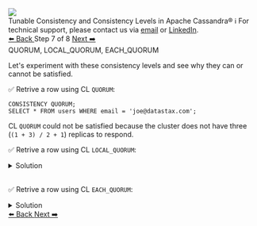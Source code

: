 <!-- TOP -->
<div class="top">
  <img src="https://datastax-academy.github.io/katapod-shared-assets/images/ds-academy-logo.svg" />
  <div class="scenario-title-section">
    <span class="scenario-title">Tunable Consistency and Consistency Levels in Apache Cassandra®</span>
    <span class="scenario-subtitle">ℹ️ For technical support, please contact us via <a href="mailto:aleksandr.volochnev@datastax.com">email</a> or <a href="https://dtsx.io/aleks">LinkedIn</a>.</span> 
  </div>
</div>

<!-- NAVIGATION -->
<div id="navigation-top" class="navigation-top">
 <a href='command:katapod.loadPage?[{"step":"step6"}]'
   class="btn btn-dark navigation-top-left">⬅️ Back
 </a>
<span class="step-count"> Step 7 of 8</span>
 <a href='command:katapod.loadPage?[{"step":"step8"}]'
    class="btn btn-dark navigation-top-right">Next ➡️
  </a>
</div>

<!-- CONTENT -->

<div class="step-title">QUORUM, LOCAL_QUORUM, EACH_QUORUM</div>

Let's experiment with these consistency levels and see why 
they can or cannot be satisfied.
 
✅ Retrive a row using CL `QUORUM`:
```
CONSISTENCY QUORUM;
SELECT * FROM users WHERE email = 'joe@datastax.com';
```

CL `QUORUM` could not be satisfied because the cluster does not have three (`(1 + 3) / 2 + 1`) replicas to respond.


✅ Retrive a row using CL `LOCAL_QUORUM`:
<details>
  <summary>Solution</summary>

```
CONSISTENCY LOCAL_QUORUM;
SELECT * FROM users WHERE email = 'joe@datastax.com';
```

CL `LOCAL_QUORUM` was satisfied by the only replica in local datacenter *DC-London*. One (`1 / 2 + 1`) response wa required.

</details>

<br/>

✅ Retrive a row using CL `EACH_QUORUM`:
<details>
  <summary>Solution</summary>

```
CONSISTENCY EACH_QUORUM;
SELECT * FROM users WHERE email = 'joe@datastax.com';
```

CL `EACH_QUORUM` could not be satisfied because datacenter *DC-Paris* does not have two (`3 / 2 + 1`) replicas to respond.

</details>

<!-- NAVIGATION -->
<div id="navigation-bottom" class="navigation-bottom">
 <a href='command:katapod.loadPage?[{"step":"step6"}]'
   class="btn btn-dark navigation-bottom-left">⬅️ Back
 </a>
 <a href='command:katapod.loadPage?[{"step":"step8"}]'
    class="btn btn-dark navigation-bottom-right">Next ➡️
  </a>
</div>

